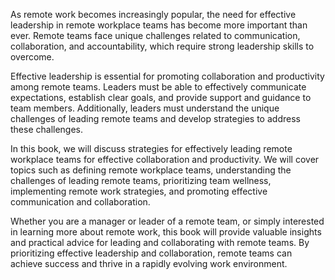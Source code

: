 
As remote work becomes increasingly popular, the need for effective leadership in remote workplace teams has become more important than ever. Remote teams face unique challenges related to communication, collaboration, and accountability, which require strong leadership skills to overcome.

Effective leadership is essential for promoting collaboration and productivity among remote teams. Leaders must be able to effectively communicate expectations, establish clear goals, and provide support and guidance to team members. Additionally, leaders must understand the unique challenges of leading remote teams and develop strategies to address these challenges.

In this book, we will discuss strategies for effectively leading remote workplace teams for effective collaboration and productivity. We will cover topics such as defining remote workplace teams, understanding the challenges of leading remote teams, prioritizing team wellness, implementing remote work strategies, and promoting effective communication and collaboration.

Whether you are a manager or leader of a remote team, or simply interested in learning more about remote work, this book will provide valuable insights and practical advice for leading and collaborating with remote teams. By prioritizing effective leadership and collaboration, remote teams can achieve success and thrive in a rapidly evolving work environment.

